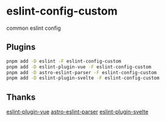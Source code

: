 # eslint-config-custom

common eslint config

## Plugins

```bash
pnpm add -D eslint -F eslint-config-custom
pnpm add -D eslint-plugin-vue -F eslint-config-custom
pnpm add -D astro-eslint-parser -F eslint-config-custom
pnpm add -D eslint-plugin-svelte -F eslint-config-custom
```

## Thanks

[eslint-plugin-vue](https://github.com/vuejs/eslint-plugin-vue)
[astro-eslint-parser](https://github.com/ota-meshi/astro-eslint-parser)
[eslint-plugin-svelte](https://github.com/sveltejs/eslint-plugin-svelte)